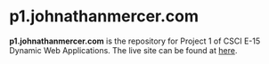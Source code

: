 p1.johnathanmercer.com
======================


**p1.johnathanmercer.com** is the repository for Project 1 of CSCI E-15 Dynamic Web Applications. The live site can be found at [here](http://www.p1.johnathanmercer.com).
